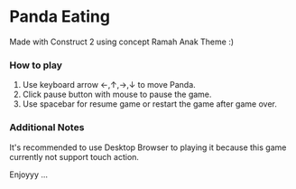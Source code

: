 # Panda Eating

Made with Construct 2 using concept Ramah Anak Theme :)

### How to play
1. Use keyboard arrow ←,↑,→,↓ to move Panda.
2. Click pause button with mouse to pause the game.
3. Use spacebar for resume game or restart the game after game over.

### Additional Notes
It's recommended to use Desktop Browser to playing it because this game currently not support touch action.

Enjoyyy ...
